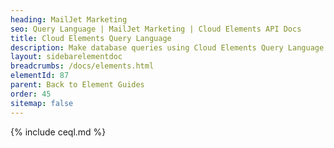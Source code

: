 ```yaml
---
heading: MailJet Marketing
seo: Query Language | MailJet Marketing | Cloud Elements API Docs
title: Cloud Elements Query Language
description: Make database queries using Cloud Elements Query Language.
layout: sidebarelementdoc
breadcrumbs: /docs/elements.html
elementId: 87
parent: Back to Element Guides
order: 45
sitemap: false
---
```


{% include ceql.md %}
